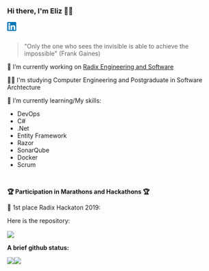 ### Hi there, I'm Eliz 👩‍💻

<a href="https://www.linkedin.com/in/elizcarvalho/">
  <img align="left" alt="Eliz Carvalho - Linkedin " width="21px" src="https://raw.githubusercontent.com/ElizCarvalho/ElizCarvalho/main/imgs/linkedin.png" />
</a>

<br />
<br />

> "Only the one who sees the invisible is able to achieve the impossible" (Frank Gaines)


🔭 I’m currently working on <a href="http://www.radixeng.com.br/">Radix Engineering and Software</a>
<br/>

👩‍🎓 I'm studying Computer Engineering and 
Postgraduate in Software Archtecture
<br/>

💪 I’m currently learning/My skills: 
- DevOps
- C#
- .Net
- Entity Framework
- Razor
- SonarQube
- Docker 
- Scrum
<br/>

**🏆 Participation in Marathons and Hackathons 🏆**

🥇 1st place Radix Hackaton 2019:

Here is the repository:

<a href="https://github.com/ElizCarvalho/Dashboard_Engie">
  <img align="center" src="https://github-readme-stats.vercel.app/api/pin/?username=anacletogiovanna&repo=Dashboard_Engie&theme=onedark" />
</a>  

<br/>

**A brief github status:** 

<a href="https://github.com/anuraghazra/github-readme-stats">
  <img align="left" src="https://github-readme-stats.vercel.app/api/top-langs/?username=ElizCarvalho&hide=javascript,html,css,jupyter notebook&theme=onedark" />
</a>

<a href="https://github.com/anuraghazra/github-readme-stats">
  <img align="left" src="https://github-readme-stats.vercel.app/api?username=ElizCarvalho&show_icons=true&theme=onedark" />
</a>

